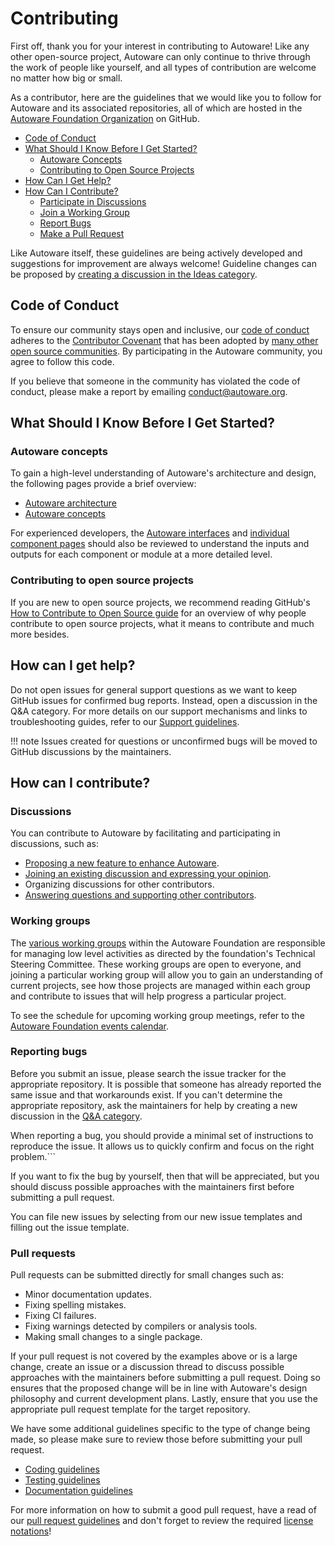 # Contributing

First off, thank you for your interest in contributing to Autoware! Like any other open-source project, Autoware can only continue to thrive through the work of people like yourself, and all types of contribution are welcome no matter how big or small.

As a contributor, here are the guidelines that we would like you to follow for Autoware and its associated repositories, all of which are hosted in the [Autoware Foundation Organization](https://github.com/autowarefoundation) on GitHub.

- [Code of Conduct](#code-of-conduct)
- [What Should I Know Before I Get Started?](#what-should-i-know-before-i-get-started)
  - [Autoware Concepts](#autoware-concepts)
  - [Contributing to Open Source Projects](#contributing-to-open-source-projects)
- [How Can I Get Help?](#how-can-I-get-help)
- [How Can I Contribute?](#how-can-i-contribute)
  - [Participate in Discussions](#discussions)
  - [Join a Working Group](#working-groups)
  - [Report Bugs](#reporting-bugs)
  - [Make a Pull Request](#pull-requests)

Like Autoware itself, these guidelines are being actively developed and suggestions for improvement are always welcome! Guideline changes can be proposed by [creating a discussion in the Ideas category](https://github.com/autowarefoundation/autoware/discussions/new?category=ideas).

## Code of Conduct

To ensure our community stays open and inclusive, our [code of conduct](https://github.com/autowarefoundation/autoware/blob/main/CODE_OF_CONDUCT.md) adheres to the [Contributor Covenant](https://www.contributor-covenant.org/) that has been adopted by [many other open source communities](https://www.contributor-covenant.org/adopters/). By participating in the Autoware community, you agree to follow this code.

If you believe that someone in the community has violated the code of conduct, please make a report by emailing conduct@autoware.org.

## What Should I Know Before I Get Started?

### Autoware concepts

To gain a high-level understanding of Autoware's architecture and design, the following pages provide a brief overview:

- [Autoware architecture](https://autowarefoundation.github.io/autoware-documentation/main/design/)
- [Autoware concepts](https://autowarefoundation.github.io/autoware-documentation/main/design/autoware-concepts/)

For experienced developers, the [Autoware interfaces](https://autowarefoundation.github.io/autoware-documentation/main/design/autoware-interfaces/) and [individual component pages](https://autowarefoundation.github.io/autoware-documentation/main/design/autoware-interfaces/components/) should also be reviewed to understand the inputs and outputs for each component or module at a more detailed level.

### Contributing to open source projects

If you are new to open source projects, we recommend reading GitHub's [How to Contribute to Open Source guide](https://opensource.guide/how-to-contribute/) for an overview of why people contribute to open source projects, what it means to contribute and much more besides.

## How can I get help?

Do not open issues for general support questions as we want to keep GitHub issues for confirmed bug reports. Instead, open a discussion in the Q&A category. For more details on our support mechanisms and links to troubleshooting guides, refer to our [Support guidelines](../support/index.md).

!!! note
Issues created for questions or unconfirmed bugs will be moved to GitHub discussions by the maintainers.

## How can I contribute?

### Discussions

You can contribute to Autoware by facilitating and participating in discussions, such as:

- [Proposing a new feature to enhance Autoware](https://github.com/orgs/autowarefoundation/discussions/categories/feature-requests).
- [Joining an existing discussion and expressing your opinion](https://github.com/orgs/autowarefoundation/discussions).
- Organizing discussions for other contributors.
- [Answering questions and supporting other contributors](https://github.com/autowarefoundation/autoware/discussions/categories/q-a?discussions_q=category%3AQ%26A+is%3Aunanswered).

### Working groups

The [various working groups](https://github.com/autowarefoundation/autoware-projects/wiki#working-group-list) within the Autoware Foundation are responsible for managing low level activities as directed by the foundation's Technical Steering Committee. These working groups are open to everyone, and joining a particular working group will allow you to gain an understanding of current projects, see how those projects are managed within each group and contribute to issues that will help progress a particular project.

To see the schedule for upcoming working group meetings, refer to the [Autoware Foundation events calendar](https://calendar.google.com/calendar/u/0/embed?src=autoware.org_6lol0ho5ft0217h8c60pi1fm30@group.calendar.google.com).

### Reporting bugs

Before you submit an issue, please search the issue tracker for the appropriate repository. It is possible that someone has already reported the same issue and that workarounds exist. If you can't determine the appropriate repository, ask the maintainers for help by creating a new discussion in the [Q&A category](https://github.com/autowarefoundation/autoware/discussions/categories/q-a).

When reporting a bug, you should provide a minimal set of instructions to reproduce the issue. It allows us to quickly confirm and focus on the right problem.```

If you want to fix the bug by yourself, then that will be appreciated, but you should discuss possible approaches with the maintainers first before submitting a pull request.

You can file new issues by selecting from our new issue templates and filling out the issue template.

### Pull requests

Pull requests can be submitted directly for small changes such as:

- Minor documentation updates.
- Fixing spelling mistakes.
- Fixing CI failures.
- Fixing warnings detected by compilers or analysis tools.
- Making small changes to a single package.

If your pull request is not covered by the examples above or is a large change, create an issue or a discussion thread to discuss possible approaches with the maintainers before submitting a pull request. Doing so ensures that the proposed change will be in line with Autoware's design philosophy and current development plans. Lastly, ensure that you use the appropriate pull request template for the target repository.

We have some additional guidelines specific to the type of change being made, so please make sure to review those before submitting your pull request.

- [Coding guidelines](coding-guidelines/index.md)
- [Testing guidelines](testing-guidelines/index.md)
- [Documentation guidelines](documentation-guidelines/index.md)

For more information on how to submit a good pull request, have a read of our [pull request guidelines](pull-request-guidelines/index.md) and don't forget to review the required [license notations](license.md)!
